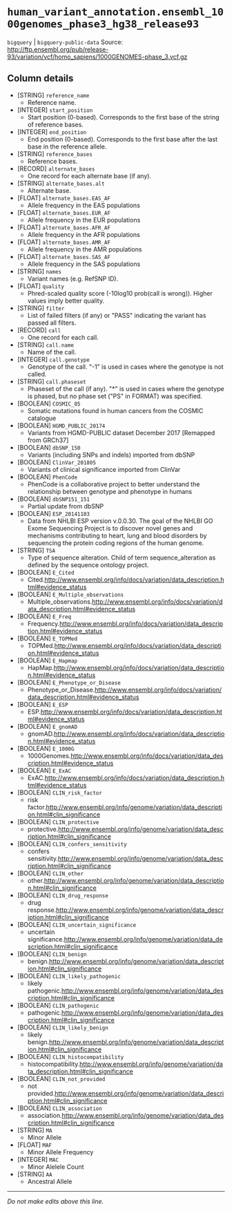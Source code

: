 # `human_variant_annotation.ensembl_1000genomes_phase3_hg38_release93`
`bigquery` | `bigquery-public-data`
Source: http://ftp.ensembl.org/pub/release-93/variation/vcf/homo_sapiens/1000GENOMES-phase_3.vcf.gz

## Column details
* [STRING]    `reference_name`
  - Reference name.
* [INTEGER]   `start_position`
  - Start position (0-based). Corresponds to the first base of the string of reference bases.
* [INTEGER]   `end_position`
  - End position (0-based). Corresponds to the first base after the last base in the reference allele.
* [STRING]    `reference_bases`
  - Reference bases.
* [RECORD]    `alternate_bases`
  - One record for each alternate base (if any).
* [STRING]    `alternate_bases.alt`
  - Alternate base.
* [FLOAT]     `alternate_bases.EAS_AF`
  - Allele frequency in the EAS populations
* [FLOAT]     `alternate_bases.EUR_AF`
  - Allele frequency in the EUR populations
* [FLOAT]     `alternate_bases.AFR_AF`
  - Allele frequency in the AFR populations
* [FLOAT]     `alternate_bases.AMR_AF`
  - Allele frequency in the AMR populations
* [FLOAT]     `alternate_bases.SAS_AF`
  - Allele frequency in the SAS populations
* [STRING]    `names`
  - Variant names (e.g. RefSNP ID).
* [FLOAT]     `quality`
  - Phred-scaled quality score (-10log10 prob(call is wrong)). Higher values imply better quality.
* [STRING]    `filter`
  - List of failed filters (if any) or "PASS" indicating the variant has passed all filters.
* [RECORD]    `call`
  - One record for each call.
* [STRING]    `call.name`
  - Name of the call.
* [INTEGER]   `call.genotype`
  - Genotype of the call. "-1" is used in cases where the genotype is not called.
* [STRING]    `call.phaseset`
  - Phaseset of the call (if any). "*" is used in cases where the genotype is phased, but no phase set ("PS" in FORMAT) was specified.
* [BOOLEAN]   `COSMIC_85`
  - Somatic mutations found in human cancers from the COSMIC catalogue
* [BOOLEAN]   `HGMD_PUBLIC_20174`
  - Variants from HGMD-PUBLIC dataset December 2017 [Remapped from GRCh37]
* [BOOLEAN]   `dbSNP_150`
  - Variants (including SNPs and indels) imported from dbSNP
* [BOOLEAN]   `ClinVar_201805`
  - Variants of clinical significance imported from ClinVar
* [BOOLEAN]   `PhenCode`
  - PhenCode is a collaborative project to better understand the relationship between genotype and phenotype in humans
* [BOOLEAN]   `dbSNP151_151`
  - Partial update from dbSNP
* [BOOLEAN]   `ESP_20141103`
  - Data from NHLBI ESP version v.0.0.30. The goal of the NHLBI GO Exome Sequencing Project is to discover novel genes and mechanisms contributing to heart, lung and blood disorders by sequencing the protein coding regions of the human genome.
* [STRING]    `TSA`
  - Type of sequence alteration. Child of term sequence_alteration as defined by the sequence ontology project.
* [BOOLEAN]   `E_Cited`
  - Cited.http://www.ensembl.org/info/docs/variation/data_description.html#evidence_status
* [BOOLEAN]   `E_Multiple_observations`
  - Multiple_observations.http://www.ensembl.org/info/docs/variation/data_description.html#evidence_status
* [BOOLEAN]   `E_Freq`
  - Frequency.http://www.ensembl.org/info/docs/variation/data_description.html#evidence_status
* [BOOLEAN]   `E_TOPMed`
  - TOPMed.http://www.ensembl.org/info/docs/variation/data_description.html#evidence_status
* [BOOLEAN]   `E_Hapmap`
  - HapMap.http://www.ensembl.org/info/docs/variation/data_description.html#evidence_status
* [BOOLEAN]   `E_Phenotype_or_Disease`
  - Phenotype_or_Disease.http://www.ensembl.org/info/docs/variation/data_description.html#evidence_status
* [BOOLEAN]   `E_ESP`
  - ESP.http://www.ensembl.org/info/docs/variation/data_description.html#evidence_status
* [BOOLEAN]   `E_gnomAD`
  - gnomAD.http://www.ensembl.org/info/docs/variation/data_description.html#evidence_status
* [BOOLEAN]   `E_1000G`
  - 1000Genomes.http://www.ensembl.org/info/docs/variation/data_description.html#evidence_status
* [BOOLEAN]   `E_ExAC`
  - ExAC.http://www.ensembl.org/info/docs/variation/data_description.html#evidence_status
* [BOOLEAN]   `CLIN_risk_factor`
  - risk factor.http://www.ensembl.org/info/genome/variation/data_description.html#clin_significance
* [BOOLEAN]   `CLIN_protective`
  - protective.http://www.ensembl.org/info/genome/variation/data_description.html#clin_significance
* [BOOLEAN]   `CLIN_confers_sensitivity`
  - confers sensitivity.http://www.ensembl.org/info/genome/variation/data_description.html#clin_significance
* [BOOLEAN]   `CLIN_other`
  - other.http://www.ensembl.org/info/genome/variation/data_description.html#clin_significance
* [BOOLEAN]   `CLIN_drug_response`
  - drug response.http://www.ensembl.org/info/genome/variation/data_description.html#clin_significance
* [BOOLEAN]   `CLIN_uncertain_significance`
  - uncertain significance.http://www.ensembl.org/info/genome/variation/data_description.html#clin_significance
* [BOOLEAN]   `CLIN_benign`
  - benign.http://www.ensembl.org/info/genome/variation/data_description.html#clin_significance
* [BOOLEAN]   `CLIN_likely_pathogenic`
  - likely pathogenic.http://www.ensembl.org/info/genome/variation/data_description.html#clin_significance
* [BOOLEAN]   `CLIN_pathogenic`
  - pathogenic.http://www.ensembl.org/info/genome/variation/data_description.html#clin_significance
* [BOOLEAN]   `CLIN_likely_benign`
  - likely benign.http://www.ensembl.org/info/genome/variation/data_description.html#clin_significance
* [BOOLEAN]   `CLIN_histocompatibility`
  - histocompatibility.http://www.ensembl.org/info/genome/variation/data_description.html#clin_significance
* [BOOLEAN]   `CLIN_not_provided`
  - not provided.http://www.ensembl.org/info/genome/variation/data_description.html#clin_significance
* [BOOLEAN]   `CLIN_association`
  - association.http://www.ensembl.org/info/genome/variation/data_description.html#clin_significance
* [STRING]    `MA`
  - Minor Allele
* [FLOAT]     `MAF`
  - Minor Allele Frequency
* [INTEGER]   `MAC`
  - Minor Alelele Count
* [STRING]    `AA`
  - Ancestral Allele

-------------------------------------------------------------------------------
*Do not make edits above this line.*
